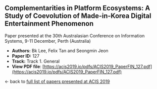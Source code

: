 ## Complementarities in Platform Ecosystems: A Study of Coevolution of Made-in-Korea Digital Entertainment Phenomenon

Paper presented at the 30th Australasian Conference on Information Systems, 9-11 December, Perth (Australia)
- **Authors:** Bk Lee, Felix Tan and Seongmin Jeon
- **Paper ID:** 127
- **Track:** Track 1. General
- **View PDF file**: [https://acis2019.io/pdfs/ACIS2019_PaperFIN_127.pdf](https://acis2019.io/pdfs/ACIS2019_PaperFIN_127.pdf)

&larr; back to [full list of papers presented at ACIS 2019](https://acis2019.io/)